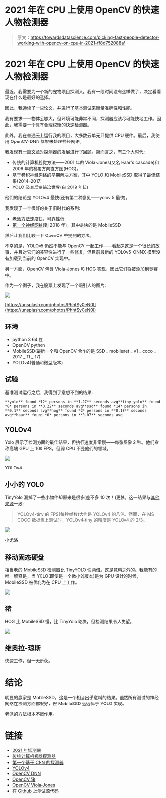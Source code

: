 # 2021 年在 CPU 上使用 OpenCV 的快速人物检测器

> 原文：<https://towardsdatascience.com/picking-fast-people-detector-working-with-opencv-on-cpu-in-2021-ff8d752088af>

# 2021 年在 CPU 上使用 OpenCV 的快速人物检测器

最近，我需要为一个新的宠物项目探测人。我有一段时间没有这样做了，决定看看现在什么是最好的选择。

因此，我通读了一些论文，并进行了基本测试来衡量准确性和性能。

我有要求——物体足够大，但环境可能非常不同，探测器应该尽可能快地工作。因此，我需要一个具有合理权衡的快速检测器。

此外，我在普通云上运行我的项目，大多数云单元只提供 CPU 硬件。最后，我使用 OpenCV-DNN 框架来处理神经网络。

我发现[有一篇文章](https://viso.ai/deep-learning/object-detection/)对探测器的发展进行了回顾。简而言之，有三个大时代:

*   传统的计算机视觉方法——2001 年的 Viola-Jones(又名 Haar's cascade)和 2006 年的梯度方向直方图(HOG)。
*   基于卷积神经网络的早期解决方案，其中 YOLO 和 MobileSSD 取得了最佳结果(2014–2017)
*   YOLO 及其后裔统治世界(自 2018 年起)

他们的结论是 YOLOv4 最快(还有第二种意见——yolov 5 最快)。

我发现了一个很好的关于旧时代的系列:

*   [老派方法](https://medium.com/@madhawavidanapathirana/https-medium-com-madhawavidanapathirana-real-time-human-detection-in-computer-vision-part-1-2acb851f4e55)速度快，可靠性低
*   [第一个神经网络](https://medium.com/@madhawavidanapathirana/real-time-human-detection-in-computer-vision-part-2-c7eda27115c6)(到 2018 年)，其中最快的是 MobileSSD

然后让我们比较一下 OpenCV 中提到的方法。

不幸的是，YOLOv5 仍然不能与 OpenCV 一起工作——看起来这是一个很长的故事，并且对它们的兼容性进行了一些修复，但目前最新的 YOLOv5-ONNX 模型没有加载到当前的 OpenCV 实现中。

另一方面，OpenCV 包含 Viola-Jones 和 HOG 实现，因此它们将被添加到竞赛中。

作为一个例子，我在股票上发现了一个吸引人的图片:

![](img/01f3d0616cfd285f3c3e88331c56e9eb.png)

[https://unsplash.com/photos/PhhtSyCeN0I](https://unsplash.com/photos/PhhtSyCeN0I)

## 环境

*   python 3 64 位
*   OpenCV python
*   MobileSSD(最新一个和 OpenCV 合作的是 SSD _ mobilenet _ v1 _ coco _ 2017 _ 11 _ 17)
*   YOLOv4(普通和微型版本)

## 试验

基准测试运行之后，我得到了意想不到的结果:

```
**yolo** found *12* persons in **1.97** seconds avg**tiny_yolo** found *8* persons in **0.22** seconds avg**ssd** found *14* persons in **0.1** seconds avg**hog** found *2* persons in **0.18** seconds avg**haar** found *0* persons in **0.07** seconds avg
```

## YOLOv4

Yolo 展示了检测方面的最佳结果，但执行速度非常慢——每张图像 2 秒。他们宣称高端 GPU 上 100 FPS，但弱 CPU 不是他们的领域。

![](img/380d18960ca10268ae0775c77acb3990.png)

YOLOv4

## 小小的 YOLO

TinyYolo 漏掉了一些小物件却原来是很多(差不多 10 次！)更快。这一结果与[其他来源](https://medium.com/analytics-vidhya/yolov4-vs-yolov4-tiny-97932b6ec8ec)一致:

> YOLOv4-tiny 的 FPS(每秒帧数)大约是 YOLOv4 的八倍。然而，在 MS COCO 数据集上测试时，YOLOv4-tiny 的精度是 YOLOv4 的 2/3。

![](img/ca8140214a7009383ca0d7058d28e249.png)

小尤洛

## 移动固态硬盘

相当老的 MobileSSD 检测器比 TinyYOLO 快两倍。这是意料之外的。我能有的唯一解释是，当 YOLO(即使是一个微小的版本)是为 GPU 设计的时候，MobileSSD 被优化为在 CPU 上工作。

![](img/c84b1deccca12b422b9731df372b4e06.png)

## 猪

HOG 比 MobileSSD 慢，比 TinyYolo 略快，但检测结果令人失望。

![](img/d5f29d5f96102cf8b9570e6d2bb96ef1.png)

## 维奥拉-琼斯

快速工作，但一无所获。

# 结论

明显的赢家是 MobileSSD。这是一个相当出乎意料的结果。虽然所有测试的神经网络在检测方面都很好，但 MobileSSD 远远优于 YOLO 实现。

老派的方法根本不起作用。

# 链接

*   [2021 年探测器](https://viso.ai/deep-learning/object-detection/)
*   [传统计算机视觉探测器](https://medium.com/@madhawavidanapathirana/https-medium-com-madhawavidanapathirana-real-time-human-detection-in-computer-vision-part-1-2acb851f4e55)
*   [第一个基于 CNN 的探测器](https://medium.com/@madhawavidanapathirana/real-time-human-detection-in-computer-vision-part-2-c7eda27115c6)
*   [YOLOv4](https://github.com/AlexeyAB/darknet)
*   [OpenCV DNN](https://docs.opencv.org/4.x/d2/d58/tutorial_table_of_content_dnn.html)
*   [OpenCV 猪](https://docs.opencv.org/4.x/d5/d33/structcv_1_1HOGDescriptor.html)
*   [OpenCV Viola-Jones](https://docs.opencv.org/4.x/db/d28/tutorial_cascade_classifier.html)
*   [在 Github 上测试源代码](https://github.com/tprlab/detectppl)